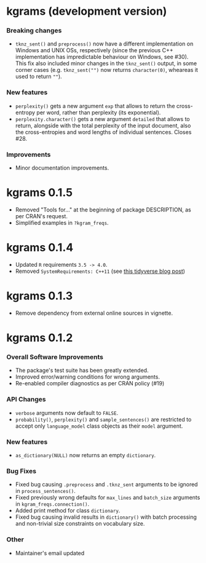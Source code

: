 # kgrams (development version)


### Breaking changes

* `tknz_sent()` and `preprocess()` now have a different implementation on 
Windows and UNIX OSs, respectively (since the previous C++ implementation has 
impredictable behaviour on Windows, see #30). This fix also included minor 
changes in the `tknz_sent()` output, in some corner cases (e.g. `tknz_sent("")` 
now returns `character(0)`, wheareas it used to return `""`).

### New features

* `perplexity()` gets a new argument `exp` that allows to return the 
cross-entropy per word, rather than perplexity (its exponential).
* `perplexity.character()` gets a new argument `detailed` that allows to return, alongside with the total perplexity of the input document, also the 
cross-entropies and word lengths of individual sentences. Closes #28.

### Improvements

* Minor documentation improvements.


# kgrams 0.1.5

* Removed "Tools for..." at the beginning of package DESCRIPTION, as per CRAN's 
request.
* Simplified examples in `?kgram_freqs`.

# kgrams 0.1.4

* Updated `R` requirements `3.5 -> 4.0`.
* Removed `SystemRequirements: C++11` (see [this tidyverse blog post](https://www.tidyverse.org/blog/2023/03/cran-checks-compiled-code/#note-regarding-systemrequirements-c11))

# kgrams 0.1.3

* Remove dependency from external online sources in vignette.

# kgrams 0.1.2

### Overall Software Improvements
* The package's test suite has been greatly extended.
* Improved error/warning conditions for wrong arguments.
* Re-enabled compiler diagnostics as per CRAN policy (#19)

### API Changes
* `verbose` arguments now default to `FALSE`.
* `probability()`, `perplexity()` and `sample_sentences()` are restricted to
accept only `language_model` class objects as their `model` argument.

### New features
* `as_dictionary(NULL)` now returns an empty `dictionary`.

### Bug Fixes
* Fixed bug causing `.preprocess` and `.tknz_sent` arguments to be ignored in `process_sentences()`.
* Fixed previously wrong defaults for `max_lines` and `batch_size` arguments in `kgram_freqs.connection()`.
* Added print method for class `dictionary`.
* Fixed bug causing invalid results in `dictionary()` with batch processing and
non-trivial size constraints on vocabulary size.

### Other
* Maintainer's email updated
